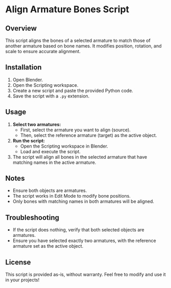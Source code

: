 # Align Armature Bones Script

## Overview
This script aligns the bones of a selected armature to match those of another armature based on bone names. It modifies position, rotation, and scale to ensure accurate alignment.

## Installation
1. Open Blender.
2. Open the Scripting workspace.
3. Create a new script and paste the provided Python code.
4. Save the script with a `.py` extension.

## Usage
1. **Select two armatures:**
   - First, select the armature you want to align (source).
   - Then, select the reference armature (target) as the active object.
2. **Run the script:**
   - Open the Scripting workspace in Blender.
   - Load and execute the script.
3. The script will align all bones in the selected armature that have matching names in the active armature.

## Notes
- Ensure both objects are armatures.
- The script works in Edit Mode to modify bone positions.
- Only bones with matching names in both armatures will be aligned.

## Troubleshooting
- If the script does nothing, verify that both selected objects are armatures.
- Ensure you have selected exactly two armatures, with the reference armature set as the active object.

## License
This script is provided as-is, without warranty. Feel free to modify and use it in your projects!

